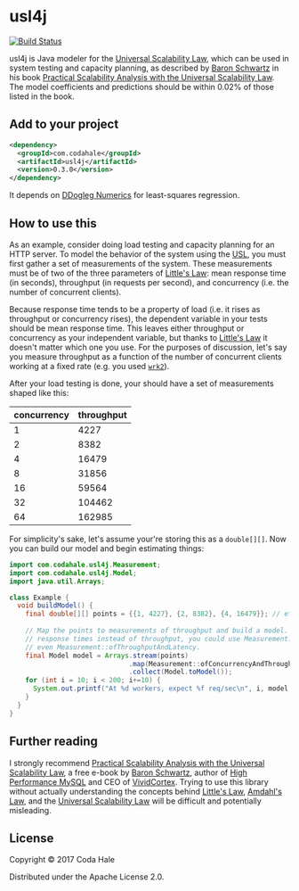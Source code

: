 # usl4j

[![Build Status](https://secure.travis-ci.org/codahale/usl4j.svg)](http://travis-ci.org/codahale/usl4j)

usl4j is Java modeler for the [Universal Scalability Law][USL], which can be used in system testing
and capacity planning, as described by [Baron Schwartz][BS] in his book [Practical Scalability
Analysis with the Universal Scalability Law][PSA]. The model coefficients and predictions should be
within 0.02% of those listed in the book.

## Add to your project

```xml
<dependency>
  <groupId>com.codahale</groupId>
  <artifactId>usl4j</artifactId>
  <version>0.3.0</version>
</dependency>
```

It depends on [DDogleg Numerics][DDogleg] for least-squares regression.

## How to use this

As an example, consider doing load testing and capacity planning for an HTTP server. To model the
behavior of the system using the [USL][USL], you must first gather a set of measurements of the
system. These measurements must be of two of the three parameters of [Little's Law][LL]: mean
response time (in seconds), throughput (in requests per second), and concurrency (i.e. the number of
concurrent clients).

Because response time tends to be a property of load (i.e. it rises as throughput or concurrency
rises), the dependent variable in your tests should be mean response time. This leaves either
throughput or concurrency as your independent variable, but thanks to [Little's Law][LL] it doesn't
matter which one you use. For the purposes of discussion, let's say you measure throughput as a
function of the number of concurrent clients working at a fixed rate (e.g. you used
[`wrk2`][wrk2]).

After your load testing is done, your should have a set of measurements shaped like this:

|concurrency|throughput|
|-----------|----------|
|          1|      4227|
|          2|      8382|
|          4|     16479|
|          8|     31856|
|         16|     59564|
|         32|    104462|
|         64|    162985|

For simplicity's sake, let's assume your're storing this as a `double[][]`. Now you can build our
model and begin estimating things:

```java
import com.codahale.usl4j.Measurement;
import com.codahale.usl4j.Model;
import java.util.Arrays;

class Example {
  void buildModel() {
    final double[][] points = {{1, 4227}, {2, 8382}, {4, 16479}}; // etc.
  
    // Map the points to measurements of throughput and build a model. If you'd measured mean
    // response times instead of throughput, you could use Measurement::ofConcurrencyAndLatency or
    // even Measurement::ofThroughputAndLatency.
    final Model model = Arrays.stream(points)
                              .map(Measurement::ofConcurrencyAndThroughput)
                              .collect(Model.toModel());
    for (int i = 10; i < 200; i+=10) {
      System.out.printf("At %d workers, expect %f req/sec\n", i, model.throughputAtConcurrency(i));
    }
  }
}
```

## Further reading

I strongly recommend [Practical Scalability Analysis with the Universal Scalability Law][PSA], a
free e-book by [Baron Schwartz][BS], author of [High Performance MySQL][MySQL] and CEO of
[VividCortex][VC]. Trying to use this library without actually understanding the concepts behind
[Little's Law][LL], [Amdahl's Law][AL], and the [Universal Scalability Law][USL] will be difficult
and potentially misleading.

## License

Copyright © 2017 Coda Hale

Distributed under the Apache License 2.0.

[AL]: https://en.wikipedia.org/wiki/Amdahl%27s_law
[LL]: https://en.wikipedia.org/wiki/Little%27s_law
[PSA]: https://www.vividcortex.com/resources/universal-scalability-law/
[USL]: http://www.perfdynamics.com/Manifesto/USLscalability.html
[BS]: https://www.xaprb.com/
[MySQL]: http://shop.oreilly.com/product/0636920022343.do
[VC]: https://www.vividcortex.com/
[DDogleg]: http://ddogleg.org/
[wrk2]: https://github.com/giltene/wrk2
